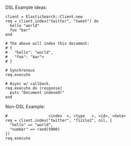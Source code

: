 
DSL Example ideas:

    client = ElasticSearch::Client.new
    req = client.index("twitter", "tweet") do
      hello "world"     
      foo "bar"
    end

    # The above will index this document:
    # {
    #   "hello": "world",
    #   "foo": "bar"<
    # }

    # Synchronous
    req.execute

    # Async w/ callback.
    req.execute do |response|
      puts "Document indexed!"
    end

Non-DSL Example:

    #                  <index  >, <type   >, <id>, <data>
    req = client.index("twitter", "fizzle2", nil, {
      "hello" => "world",
      "number" => rand(5000)
    })
    req.execute
